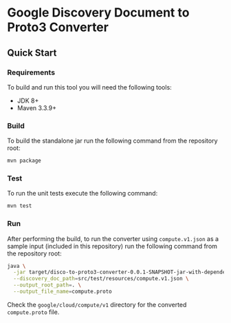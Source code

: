 # Google Discovery Document to Proto3 Converter

## Quick Start

### Requirements
To build and run this tool you will need the following tools:
- JDK 8+
- Maven 3.3.9+

### Build
To build the standalone jar run the following command from the repository root:
```sh
mvn package
```

### Test
To run the unit tests execute the following command:
```sh
mvn test
```

### Run
After performing the build, to run the converter using `compute.v1.json` as a 
sample input (included in this repository) run the following command from the 
repository root:
```sh
java \
  -jar target/disco-to-proto3-converter-0.0.1-SNAPSHOT-jar-with-dependencies.jar \
  --discovery_doc_path=src/test/resources/compute.v1.json \
  --output_root_path=. \
  --output_file_name=compute.proto
``` 

Check the `google/cloud/compute/v1` directory for the converted `compute.proto` 
file.